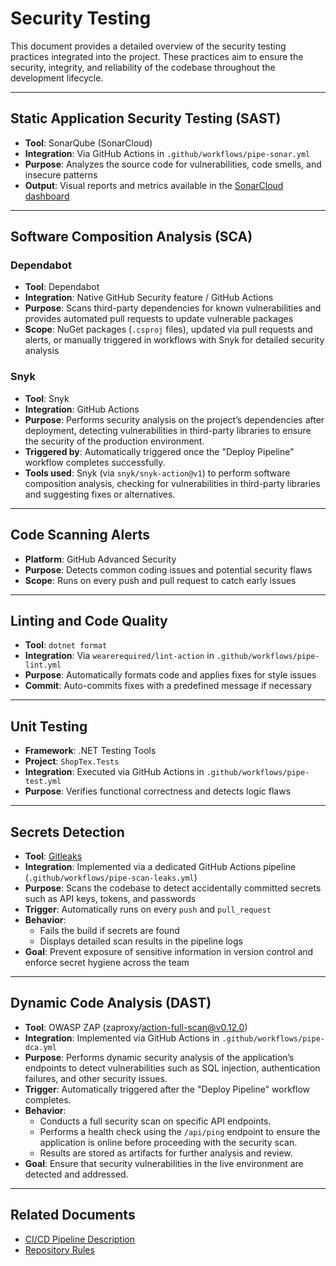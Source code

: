 ﻿# Security Testing

This document provides a detailed overview of the security testing practices integrated into the project. These practices aim to ensure the security, integrity, and reliability of the codebase throughout the development lifecycle.

---

## Static Application Security Testing (SAST)

- **Tool**: SonarQube (SonarCloud)
- **Integration**: Via GitHub Actions in `.github/workflows/pipe-sonar.yml`
- **Purpose**: Analyzes the source code for vulnerabilities, code smells, and insecure patterns
- **Output**: Visual reports and metrics available in the [SonarCloud dashboard](https://sonarcloud.io)

---

## Software Composition Analysis (SCA)

### Dependabot
- **Tool**: Dependabot
- **Integration**: Native GitHub Security feature / GitHub Actions
- **Purpose**: Scans third-party dependencies for known vulnerabilities and provides automated pull requests to update vulnerable packages
- **Scope**: NuGet packages (`.csproj` files), updated via pull requests and alerts, or manually triggered in workflows with Snyk for detailed security analysis

### Snyk

- **Tool**: Snyk
- **Integration**: GitHub Actions
- **Purpose**: Performs security analysis on the project’s dependencies after deployment, detecting vulnerabilities in third-party libraries to ensure the security of the production environment.
- **Triggered by**: Automatically triggered once the "Deploy Pipeline" workflow completes successfully.
- **Tools used**: Snyk (via `snyk/snyk-action@v1`) to perform software composition analysis, checking for vulnerabilities in third-party libraries and suggesting fixes or alternatives.

---

## Code Scanning Alerts

- **Platform**: GitHub Advanced Security
- **Purpose**: Detects common coding issues and potential security flaws
- **Scope**: Runs on every push and pull request to catch early issues

---

## Linting and Code Quality

- **Tool**: `dotnet format`
- **Integration**: Via `wearerequired/lint-action` in `.github/workflows/pipe-lint.yml`
- **Purpose**: Automatically formats code and applies fixes for style issues
- **Commit**: Auto-commits fixes with a predefined message if necessary

---

## Unit Testing

- **Framework**: .NET Testing Tools
- **Project**: `ShopTex.Tests`
- **Integration**: Executed via GitHub Actions in `.github/workflows/pipe-test.yml`
- **Purpose**: Verifies functional correctness and detects logic flaws

---

## Secrets Detection

- **Tool**: [Gitleaks](https://github.com/gitleaks/gitleaks)
- **Integration**: Implemented via a dedicated GitHub Actions pipeline (`.github/workflows/pipe-scan-leaks.yml`)
- **Purpose**: Scans the codebase to detect accidentally committed secrets such as API keys, tokens, and passwords
- **Trigger**: Automatically runs on every `push` and `pull_request`
- **Behavior**:
  - Fails the build if secrets are found
  - Displays detailed scan results in the pipeline logs
- **Goal**: Prevent exposure of sensitive information in version control and enforce secret hygiene across the team


---

## Dynamic Code Analysis (DAST)
- **Tool**: OWASP ZAP (zaproxy/action-full-scan@v0.12.0)
- **Integration**: Implemented via GitHub Actions in `.github/workflows/pipe-dca.yml`
- **Purpose**: Performs dynamic security analysis of the application’s endpoints to detect vulnerabilities such as SQL injection, authentication failures, and other security issues.
- **Trigger**: Automatically triggered after the "Deploy Pipeline" workflow completes.
- **Behavior**:
  - Conducts a full security scan on specific API endpoints.
  - Performs a health check using the `/api/ping` endpoint to ensure the application is online before proceeding with the security scan.
  - Results are stored as artifacts for further analysis and review.
- **Goal**: Ensure that security vulnerabilities in the live environment are detected and addressed.

---

## Related Documents

- [CI/CD Pipeline Description](Pipelines_description.md)
- [Repository Rules](Repository_rules.md)
